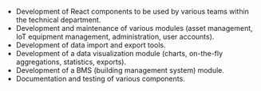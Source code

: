 * Development of React components to be used by various teams within the technical department.
* Development and maintenance of various modules (asset management, IoT equipment management, administration, user accounts).
* Development of data import and export tools.
* Development of a data visualization module (charts, on-the-fly aggregations, statistics, exports).
* Development of a BMS (building management system) module.
* Documentation and testing of various components.